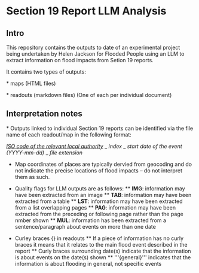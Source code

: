 # Section 19 Report LLM Analysis

## Intro

This repository contains the outputs to date of an experimental project being undertaken by Helen Jackson for Flooded People using an LLM to extract information on flood impacts from Setion 19 reports.

It contains two types of outputs:

* maps (HTML files)

* readouts (markdown files)
(One of each per individual document)

## Interpretation notes
* Outputs linked to individual Section 19 reports can be identified via the file name of each readout/map in the following format:

[*ISO code of the relevant local authority*](https://www.iso.org/obp/ui#iso:code:3166:GB) _ *index* _ *start date of the event (YYYY-mm-dd)* _ *file extension*

* Map coordinates of places are typically dervied from geocoding and do not indicate the precise locations of flood impacts – do not interpret them as such.

* Quality flags for LLM outputs are as follows:
** **IMG**: information may have been extracted from an image
** **TAB**: information may have been extracted from a table
** **LST**: information may have been extracted from a list overlapping pages 
** **PAG**: information may have been extracted from the preceding or following page rather than the page nmber shown
** **MUL**: information has been extracted from a sentence/paragraph about events on more than one date

* Curley braces {} in readouts
** If a piece of information has no curly braces it means that it relates to the main flood event described in the report
** Curly braces surrounding date(s) indicate that the information is about events on the date(s) shown
** '''{general}''' indicates that the information is about flooding in general, not specific events
